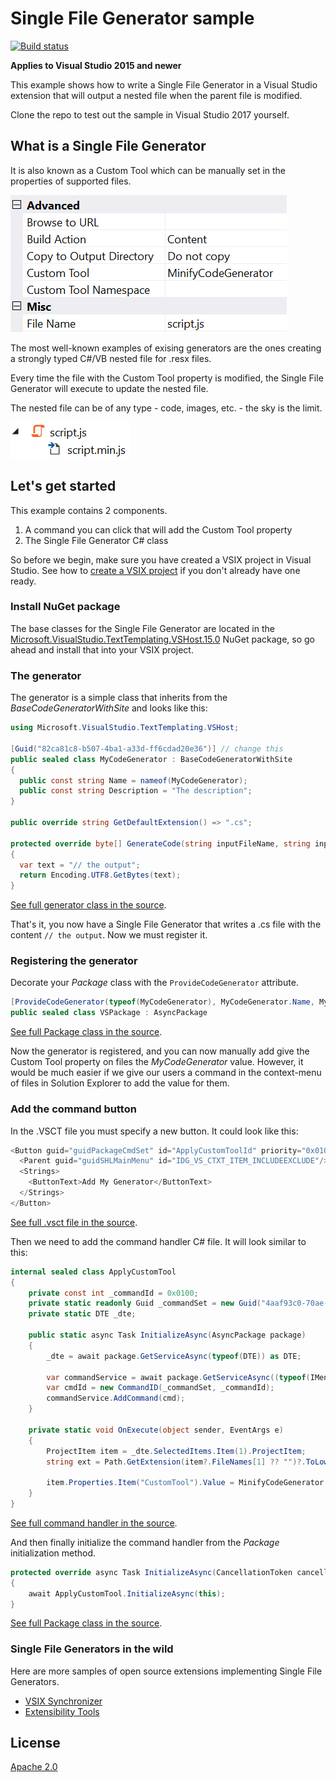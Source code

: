 # Single File Generator sample

[![Build status](https://ci.appveyor.com/api/projects/status/khf234gs5mg2xp72?svg=true)](https://ci.appveyor.com/project/madskristensen/singlefilegeneratorsample)

**Applies to Visual Studio 2015 and newer**

This example shows how to write a Single File Generator in a Visual Studio extension that will output a nested file when the parent file is modified.

Clone the repo to test out the sample in Visual Studio 2017 yourself.

## What is a Single File Generator
It is also known as a Custom Tool which can be manually set in the properties of supported files.

![Property Grid](art/property-grid.png)

The most well-known examples of exising generators are the ones creating a strongly typed C#/VB nested file for .resx files.

Every time the file with the Custom Tool property is modified, the Single File Generator will execute to update the nested file. 

The nested file can be of any type - code, images, etc. - the sky is the limit.

![Nested file](art/code-behind.png)

## Let's get started
This example contains 2 components. 

1. A command you can click that will add the Custom Tool property
2. The Single File Generator C# class

So before we begin, make sure you have created a VSIX project in Visual Studio. See how to [create a VSIX project](https://docs.microsoft.com/en-us/visualstudio/extensibility/extensibility-hello-world) if you don't already have one ready.

### Install NuGet package
The base classes for the Single File Generator are located in the [Microsoft.VisualStudio.TextTemplating.VSHost.15.0](https://www.nuget.org/packages/Microsoft.VisualStudio.TextTemplating.VSHost.15.0/) NuGet package, so go ahead and install that into your VSIX project.

### The generator
The generator is a simple class that inherits from the *BaseCodeGeneratorWithSite* and looks like this:

```c#
using Microsoft.VisualStudio.TextTemplating.VSHost;

[Guid("82ca81c8-b507-4ba1-a33d-ff6cdad20e36")] // change this
public sealed class MyCodeGenerator : BaseCodeGeneratorWithSite
{
  public const string Name = nameof(MyCodeGenerator);
  public const string Description = "The description";
}

public override string GetDefaultExtension() => ".cs";

protected override byte[] GenerateCode(string inputFileName, string inputFileContent)
{
  var text = "// the output";
  return Encoding.UTF8.GetBytes(text);
}
```

[See full generator class in the source](src/Generators/MinifyGenerator.cs).

That's it, you now have a Single File Generator that writes a .cs file with the content `// the output`. Now we must register it.

### Registering the generator
Decorate your *Package* class with the `ProvideCodeGenerator` attribute.

```c#
[ProvideCodeGenerator(typeof(MyCodeGenerator), MyCodeGenerator.Name, MyCodeGenerator.Description, true)]
public sealed class VSPackage : AsyncPackage
```

[See full Package class in the source](src/VSPackage.cs).

Now the generator is registered, and you can now manually add give the Custom Tool property on files the *MyCodeGenerator* value. However, it would be much easier if we give our users a command in the context-menu of files in Solution Explorer to add the value for them.

### Add the command button
In the .VSCT file you must specify a new button. It could look like this:

```c#
<Button guid="guidPackageCmdSet" id="ApplyCustomToolId" priority="0x0100" type="Button">
  <Parent guid="guidSHLMainMenu" id="IDG_VS_CTXT_ITEM_INCLUDEEXCLUDE"/>
  <Strings>
    <ButtonText>Add My Generator</ButtonText>
  </Strings>
</Button>
```

[See full .vsct file in the source](src/VSCommandTable.vsct).

Then we need to add the command handler C# file. It will look similar to this:

```c#
internal sealed class ApplyCustomTool
{
    private const int _commandId = 0x0100;
    private static readonly Guid _commandSet = new Guid("4aaf93c0-70ae-4a4b-9fb6-1ad3997a9adf");
    private static DTE _dte;
    
    public static async Task InitializeAsync(AsyncPackage package)
    {
        _dte = await package.GetServiceAsync(typeof(DTE)) as DTE;

        var commandService = await package.GetServiceAsync((typeof(IMenuCommandService))) as IMenuCommandService;
        var cmdId = new CommandID(_commandSet, _commandId);
        commandService.AddCommand(cmd);
    }

    private static void OnExecute(object sender, EventArgs e)
    {
        ProjectItem item = _dte.SelectedItems.Item(1).ProjectItem;
        string ext = Path.GetExtension(item?.FileNames[1] ?? "")?.ToLowerInvariant();

        item.Properties.Item("CustomTool").Value = MinifyCodeGenerator.Name;
    }
}
```

[See full command handler in the source](src/Commands/ApplyCustomTool.cs).

And then finally initialize the command handler from the *Package* initialization method.

```c#
protected override async Task InitializeAsync(CancellationToken cancellationToken, IProgress<ServiceProgressData> progress)
{
    await ApplyCustomTool.InitializeAsync(this);
}
```

[See full Package class in the source](src/VSPackage.cs).

### Single File Generators in the wild
Here are more samples of open source extensions implementing Single File Generators.

* [VSIX Synchronizer](https://github.com/madskristensen/VsixSynchronizer)
* [Extensibility Tools](https://github.com/madskristensen/extensibilitytools)

## License
[Apache 2.0](LICENSE)